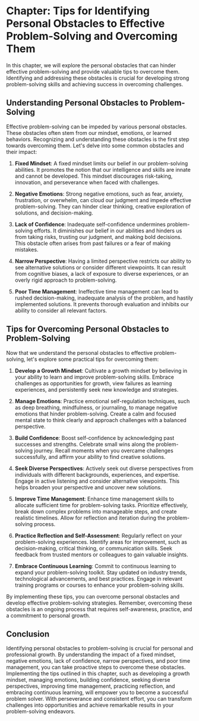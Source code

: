 Chapter: Tips for Identifying Personal Obstacles to Effective Problem-Solving and Overcoming Them
=================================================================================================

In this chapter, we will explore the personal obstacles that can hinder effective problem-solving and provide valuable tips to overcome them. Identifying and addressing these obstacles is crucial for developing strong problem-solving skills and achieving success in overcoming challenges.

**Understanding Personal Obstacles to Problem-Solving**
-------------------------------------------------------

Effective problem-solving can be impeded by various personal obstacles. These obstacles often stem from our mindset, emotions, or learned behaviors. Recognizing and understanding these obstacles is the first step towards overcoming them. Let's delve into some common obstacles and their impact:

1. **Fixed Mindset**: A fixed mindset limits our belief in our problem-solving abilities. It promotes the notion that our intelligence and skills are innate and cannot be developed. This mindset discourages risk-taking, innovation, and perseverance when faced with challenges.

2. **Negative Emotions**: Strong negative emotions, such as fear, anxiety, frustration, or overwhelm, can cloud our judgment and impede effective problem-solving. They can hinder clear thinking, creative exploration of solutions, and decision-making.

3. **Lack of Confidence**: Inadequate self-confidence undermines problem-solving efforts. It diminishes our belief in our abilities and hinders us from taking risks, trusting our judgment, and making bold decisions. This obstacle often arises from past failures or a fear of making mistakes.

4. **Narrow Perspective**: Having a limited perspective restricts our ability to see alternative solutions or consider different viewpoints. It can result from cognitive biases, a lack of exposure to diverse experiences, or an overly rigid approach to problem-solving.

5. **Poor Time Management**: Ineffective time management can lead to rushed decision-making, inadequate analysis of the problem, and hastily implemented solutions. It prevents thorough evaluation and inhibits our ability to consider all relevant factors.

**Tips for Overcoming Personal Obstacles to Problem-Solving**
-------------------------------------------------------------

Now that we understand the personal obstacles to effective problem-solving, let's explore some practical tips for overcoming them:

1. **Develop a Growth Mindset**: Cultivate a growth mindset by believing in your ability to learn and improve problem-solving skills. Embrace challenges as opportunities for growth, view failures as learning experiences, and persistently seek new knowledge and strategies.

2. **Manage Emotions**: Practice emotional self-regulation techniques, such as deep breathing, mindfulness, or journaling, to manage negative emotions that hinder problem-solving. Create a calm and focused mental state to think clearly and approach challenges with a balanced perspective.

3. **Build Confidence**: Boost self-confidence by acknowledging past successes and strengths. Celebrate small wins along the problem-solving journey. Recall moments when you overcame challenges successfully, and affirm your ability to find creative solutions.

4. **Seek Diverse Perspectives**: Actively seek out diverse perspectives from individuals with different backgrounds, experiences, and expertise. Engage in active listening and consider alternative viewpoints. This helps broaden your perspective and uncover new solutions.

5. **Improve Time Management**: Enhance time management skills to allocate sufficient time for problem-solving tasks. Prioritize effectively, break down complex problems into manageable steps, and create realistic timelines. Allow for reflection and iteration during the problem-solving process.

6. **Practice Reflection and Self-Assessment**: Regularly reflect on your problem-solving experiences. Identify areas for improvement, such as decision-making, critical thinking, or communication skills. Seek feedback from trusted mentors or colleagues to gain valuable insights.

7. **Embrace Continuous Learning**: Commit to continuous learning to expand your problem-solving toolkit. Stay updated on industry trends, technological advancements, and best practices. Engage in relevant training programs or courses to enhance your problem-solving skills.

By implementing these tips, you can overcome personal obstacles and develop effective problem-solving strategies. Remember, overcoming these obstacles is an ongoing process that requires self-awareness, practice, and a commitment to personal growth.

**Conclusion**
--------------

Identifying personal obstacles to problem-solving is crucial for personal and professional growth. By understanding the impact of a fixed mindset, negative emotions, lack of confidence, narrow perspectives, and poor time management, you can take proactive steps to overcome these obstacles. Implementing the tips outlined in this chapter, such as developing a growth mindset, managing emotions, building confidence, seeking diverse perspectives, improving time management, practicing reflection, and embracing continuous learning, will empower you to become a successful problem solver. With perseverance and consistent effort, you can transform challenges into opportunities and achieve remarkable results in your problem-solving endeavors.
